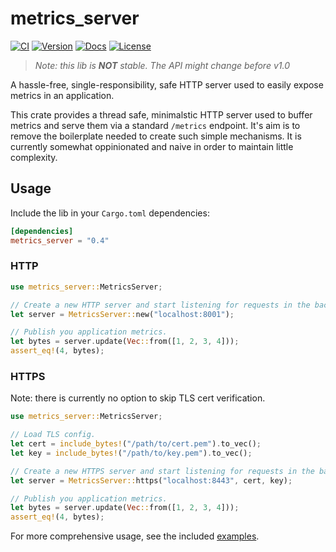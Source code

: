 # metrics_server
[![CI](https://github.com/loshz/metrics_server/actions/workflows/ci.yml/badge.svg)](https://github.com/loshz/metrics_server/actions/workflows/ci.yml)
[![Version](https://img.shields.io/crates/v/metrics_server.svg)](https://crates.io/crates/metrics_server)
[![Docs](https://docs.rs/metrics_server/badge.svg)](https://docs.rs/metrics_server)
[![License](https://img.shields.io/badge/license-MIT-blue.svg)](https://github.com/loshz/metrics_server/blob/main/LICENSE)

>_Note: this lib is **NOT** stable. The API might change before v1.0_

A hassle-free, single-responsibility, safe HTTP server used to easily expose metrics in an application.

This crate provides a thread safe, minimalstic HTTP server used to buffer metrics and serve them via a standard `/metrics` endpoint. It's aim is to remove the boilerplate needed to create such simple mechanisms. It is currently somewhat oppinionated and naive in order to maintain little complexity.


## Usage

Include the lib in your `Cargo.toml` dependencies:
```toml
[dependencies]
metrics_server = "0.4"
```

### HTTP
```rust
use metrics_server::MetricsServer;

// Create a new HTTP server and start listening for requests in the background.
let server = MetricsServer::new("localhost:8001");

// Publish you application metrics.
let bytes = server.update(Vec::from([1, 2, 3, 4]));
assert_eq!(4, bytes);
```

### HTTPS
Note: there is currently no option to skip TLS cert verification.
```rust
use metrics_server::MetricsServer;

// Load TLS config.
let cert = include_bytes!("/path/to/cert.pem").to_vec();
let key = include_bytes!("/path/to/key.pem").to_vec();

// Create a new HTTPS server and start listening for requests in the background.
let server = MetricsServer::https("localhost:8443", cert, key);

// Publish you application metrics.
let bytes = server.update(Vec::from([1, 2, 3, 4]));
assert_eq!(4, bytes);
```

For more comprehensive usage, see the included [examples](./examples).
